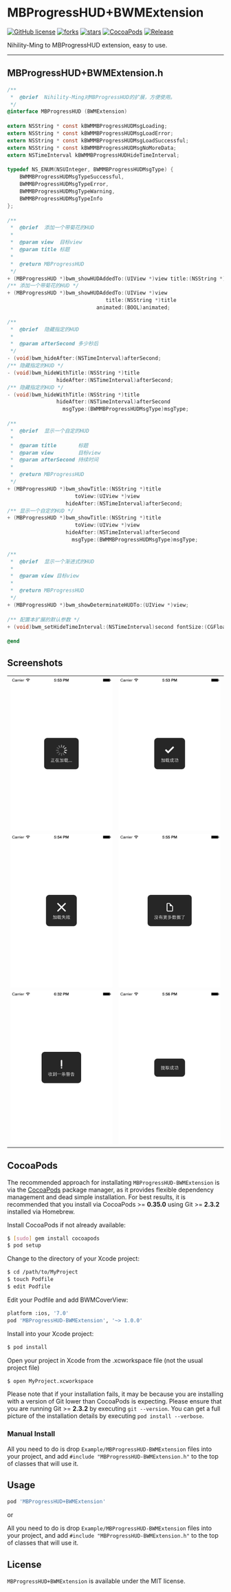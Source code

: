 # MBProgressHUD+BWMExtension

[![GitHub license](https://img.shields.io/badge/license-MIT-blue.svg)](LICENSE.md) 
[![forks](https://img.shields.io/github/forks/Nihility-Ming/MBProgressHUD-BWMExtension.svg)](#)
[![stars](https://img.shields.io/github/stars/Nihility-Ming/MBProgressHUD-BWMExtension.svg)](#) [![CocoaPods](https://img.shields.io/badge/CocoaPods-Support-green.svg)](#usage)
[![Release](https://img.shields.io/badge/release-1.0.0-orange.svg)](#)

Nihility-Ming to MBProgressHUD extension, easy to use.

---

## MBProgressHUD+BWMExtension.h

```Objective-C
/**
 *  @brief  Nihility-Ming对MBProgressHUD的扩展，方便使用。
 */
@interface MBProgressHUD (BWMExtension)

extern NSString * const kBWMMBProgressHUDMsgLoading;
extern NSString * const kBWMMBProgressHUDMsgLoadError;
extern NSString * const kBWMMBProgressHUDMsgLoadSuccessful;
extern NSString * const kBWMMBProgressHUDMsgNoMoreData;
extern NSTimeInterval kBWMMBProgressHUDHideTimeInterval;

typedef NS_ENUM(NSUInteger, BWMMBProgressHUDMsgType) {
    BWMMBProgressHUDMsgTypeSuccessful,
    BWMMBProgressHUDMsgTypeError,
    BWMMBProgressHUDMsgTypeWarning,
    BWMMBProgressHUDMsgTypeInfo
};

/**
 *  @brief  添加一个带菊花的HUD
 *
 *  @param view  目标view
 *  @param title 标题
 *
 *  @return MBProgressHUD
 */
+ (MBProgressHUD *)bwm_showHUDAddedTo:(UIView *)view title:(NSString *)title;
/** 添加一个带菊花的HUD */
+ (MBProgressHUD *)bwm_showHUDAddedTo:(UIView *)view
                                title:(NSString *)title
                             animated:(BOOL)animated;

/**
 *  @brief  隐藏指定的HUD
 *
 *  @param afterSecond 多少秒后
 */
- (void)bwm_hideAfter:(NSTimeInterval)afterSecond;
/** 隐藏指定的HUD */
- (void)bwm_hideWithTitle:(NSString *)title
                hideAfter:(NSTimeInterval)afterSecond;
/** 隐藏指定的HUD */
- (void)bwm_hideWithTitle:(NSString *)title
                hideAfter:(NSTimeInterval)afterSecond
                  msgType:(BWMMBProgressHUDMsgType)msgType;

/**
 *  @brief  显示一个自定的HUD
 *
 *  @param title       标题
 *  @param view        目标view
 *  @param afterSecond 持续时间
 *
 *  @return MBProgressHUD
 */
+ (MBProgressHUD *)bwm_showTitle:(NSString *)title
                      toView:(UIView *)view
                   hideAfter:(NSTimeInterval)afterSecond;
/** 显示一个自定的HUD */
+ (MBProgressHUD *)bwm_showTitle:(NSString *)title
                      toView:(UIView *)view
                   hideAfter:(NSTimeInterval)afterSecond
                     msgType:(BWMMBProgressHUDMsgType)msgType;

/**
 *  @brief  显示一个渐进式的HUD
 *
 *  @param view 目标view
 *
 *  @return MBProgressHUD
 */
+ (MBProgressHUD *)bwm_showDeterminateHUDTo:(UIView *)view;

/** 配置本扩展的默认参数 */
+ (void)bwm_setHideTimeInterval:(NSTimeInterval)second fontSize:(CGFloat)fontSize opacity:(CGFloat)opacity;

@end

```

## Screenshots

<table align="center">
    <tr>
        <td><img src="ScreenShots/01.png" /></td>
        <td><img src="ScreenShots/02.png" /></td>
    </tr>
    <tr>
        <td><img src="ScreenShots/03.png" /></td>
        <td><img src="ScreenShots/04.png" /></td>
    </tr>
    <tr>
        <td><img src="ScreenShots/05.png" /></td>
        <td><img src="ScreenShots/06.png" /></td>
    </tr>
</table>

## CocoaPods

The recommended approach for installating `MBProgressHUD-BWMExtension` is via the [CocoaPods](http://cocoapods.org/) package manager, as it provides flexible dependency management and dead simple installation.
For best results, it is recommended that you install via CocoaPods >= **0.35.0** using Git >= **2.3.2** installed via Homebrew.

Install CocoaPods if not already available:

``` bash
$ [sudo] gem install cocoapods
$ pod setup
```

Change to the directory of your Xcode project:

``` bash
$ cd /path/to/MyProject
$ touch Podfile
$ edit Podfile
```

Edit your Podfile and add BWMCoverView:

``` bash
platform :ios, '7.0'
pod 'MBProgressHUD-BWMExtension', '~> 1.0.0'
```

Install into your Xcode project:

``` bash
$ pod install
```

Open your project in Xcode from the .xcworkspace file (not the usual project file)

``` bash
$ open MyProject.xcworkspace
```

Please note that if your installation fails, it may be because you are installing with a version of Git lower than CocoaPods is expecting. Please ensure that you are running Git >= **2.3.2** by executing `git --version`. You can get a full picture of the installation details by executing `pod install --verbose`.

### Manual Install

All you need to do is drop `Example/MBProgressHUD-BWMExtension` files into your project, and add `#include "MBProgressHUD-BWMExtension.h"` to the top of classes that will use it.

## Usage

```Ruby
pod 'MBProgressHUD+BWMExtension'
```

or

All you need to do is drop `Example/MBProgressHUD-BWMExtension` files into your project, and add `#include "MBProgressHUD-BWMExtension.h"` to the top of classes that will use it.

## License

`MBProgressHUD+BWMExtension` is available under the MIT license. 
